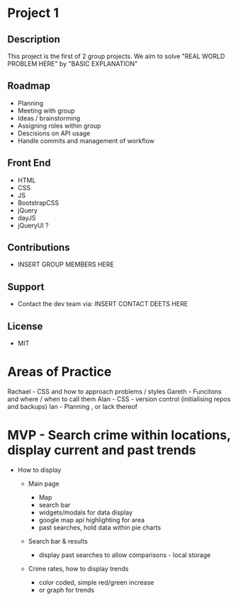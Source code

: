 # Project 1

## Description

This project is the first of 2 group projects. We aim to solve "REAL WORLD PROBLEM HERE" by "BASIC EXPLANATION"

## Roadmap

- Planning
- Meeting with group
- Ideas / brainstorming
- Assigning roles within group
- Descisions on API usage
- Handle commits and management of workflow

## Front End

- HTML
- CSS
- JS
- BootstrapCSS
- jQuery
- dayJS
- jQueryUI ?

## Contributions

- INSERT GROUP MEMBERS HERE

## Support

- Contact the dev team via: INSERT CONTACT DEETS HERE

## License

- MIT


# Areas of Practice 
Rachael - CSS and how to approach problems / styles
Gareth - Funcitons and where / when to call them
Alan - CSS - version control (initialising repos and backups)
Ian - Planning , or lack thereof

# MVP - Search crime within locations, display current and past trends 

- How to display
    - Main page
        - Map
        - search bar
        - widgets/modals for data display
        - google map api highlighting for area
        - past searches, hold data within pie charts

    - Search bar & results 
        - display past searches to allow comparisons - local storage

    - Crime rates, how to display trends
        - color coded, simple red/green increase
        - or graph for trends